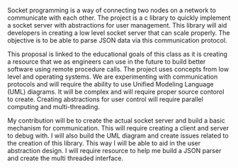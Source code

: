 Socket programming is a way of connecting two nodes on a network to communicate with each other. The project is a c library to quickly implement a socket server with abstractions for user management. This library will aid developers in creating a low level socket server that can scale properly. The objective is to be able to parse JSON data via this communication protocol. 

This proposal is linked to the educational goals of this class as it is creating a resource that we as engineers can use in the future to build better software using remote procedure calls. The project uses concepts from low level and operating systems. We are experimenting with communication protocols and will require the ability to use Unified Modeling Language (UML) diagrams. It will be complex and will require proper source contorol to create. Creating abstractions for user control will require parallel computing and multi-threading.

My contribution will be to create the actual socket server and build a basic mechanism for communication. This will require creating a client and server to debug with. I will also build the UML diagram and create issues related to the creation of this library. This way I will be able to aid in the user abstraction design. I will require resource to help me build a JSON parser and create the multi threaded interface. 




